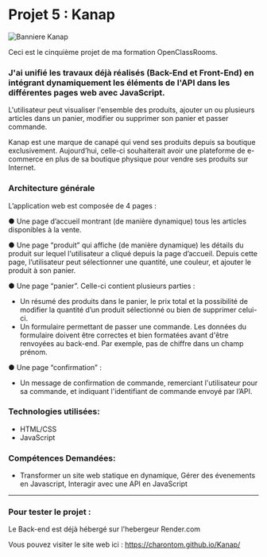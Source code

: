 # Projet 5 : Kanap

![Banniere Kanap](https://github.com/CharonTom/Kanap_P5/blob/main/front/images/banniere.png)


 Ceci est le cinquième projet de ma formation OpenClassRooms.

### J'ai unifié les travaux déjà réalisés (Back-End et Front-End) en intégrant dynamiquement les éléments de l'API dans les différentes pages web avec JavaScript.

L'utilisateur peut visualiser l'ensemble des produits, ajouter un ou plusieurs articles dans un panier, modifier ou supprimer son panier et passer commande.

Kanap est une marque de canapé qui vend ses produits depuis sa boutique exclusivement. Aujourd’hui, celle-ci souhaiterait avoir une plateforme de e-commerce en plus de sa boutique physique pour vendre ses produits sur Internet.

### Architecture générale

L’application web est composée de 4 pages :

● Une page d’accueil montrant (de manière dynamique) tous les articles disponibles à
la vente.

● Une page “produit” qui affiche (de manière dynamique) les détails du produit sur
lequel l'utilisateur a cliqué depuis la page d’accueil. Depuis cette page, l’utilisateur
peut sélectionner une quantité, une couleur, et ajouter le produit à son panier.

● Une page “panier”. Celle-ci contient plusieurs parties :
- Un résumé des produits dans le panier, le prix total et la possibilité de
modifier la quantité d’un produit sélectionné ou bien de supprimer celui-ci.
- Un formulaire permettant de passer une commande. Les données du
formulaire doivent être correctes et bien formatées avant d'être renvoyées au
back-end. Par exemple, pas de chiffre dans un champ prénom.

● Une page “confirmation” :
- Un message de confirmation de commande, remerciant l'utilisateur pour sa
commande, et indiquant l'identifiant de commande envoyé par l’API.


### Technologies utilisées:

- HTML/CSS
- JavaScript

### Compétences Demandées:

- Transformer un site web statique en dynamique, Gérer des évenements en Javascript, Interagir avec une API en JavaScript

---

### Pour tester le projet :

Le Back-end est déjà hébergé sur l'hebergeur Render.com

Vous pouvez visiter le site web ici : https://charontom.github.io/Kanap/

